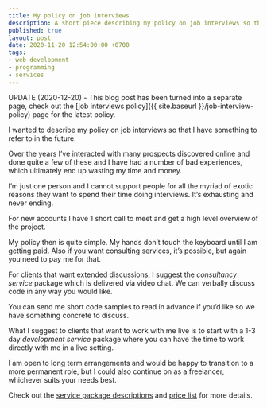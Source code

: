 ```yaml
---
title: My policy on job interviews
description: A short piece describing my policy on job interviews so that I have something to refer to in the future
published: true
layout: post
date: 2020-11-20 12:54:00:00 +0700
tags:
- web development
- programming
- services
--- 
```


UPDATE (2020-12-20) - This blog post has been turned into a separate page, check out the [job interviews policy]({{ site.baseurl }}/job-interview-policy) page for the latest policy.

I wanted to describe my policy on job interviews so that I have something to refer to in the future.

Over the years I’ve interacted with many prospects discovered online and done quite a few of these and I have had a number of bad experiences, which ultimately end up wasting my time and money. 

I’m just one person and I cannot support people for all the myriad of exotic reasons they want to spend their time doing interviews. It’s exhausting and never ending.

For new accounts I have 1 short call to meet and get a high level overview of the project.

My policy then is quite simple. My hands don’t touch the keyboard until I am getting paid. Also if you want consulting services, it’s possible, but again you need to pay me for that.

For clients that want extended discussions, I suggest the *consultancy service* package which is delivered via video chat. We can verbally discuss code in any way you would like. 

You can send me short code samples to read in advance if you’d like so we have something concrete to discuss.

What I suggest to clients that want to work with me live is to start with a 1-3 day *development service* package where you can have the time to work directly with me in a live setting.

I am open to long term arrangements and would be happy to transition to a more permanent role, but I could also continue on as a freelancer, whichever suits your needs best.

Check out the [service package descriptions](https://blog.markjgsmith.com/2018/07/04/decription-of-my-freelance-nodejs-software-services.html) and [price list](https://blog.markjgsmith.com/pricing) for more details.
